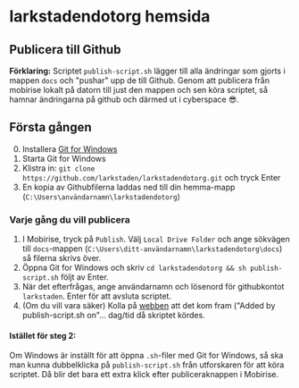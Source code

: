 # larkstadendotorg hemsida

## Publicera till Github

**Förklaring:** Scriptet `publish-script.sh` lägger till alla ändringar som gjorts i mappen `docs` och "pushar" upp de till Github. Genom att publicera från mobirise lokalt på datorn till just den mappen och sen köra scriptet, så hamnar ändringarna på github och därmed ut i cyberspace 😎.

## Första gången

0. Installera [Git for Windows](https://gitforwindows.org)
1. Starta Git for Windows
2. Klistra in: `git clone https://github.com/larkstaden/larkstadendotorg.git` och tryck Enter
3. En kopia av Githubfilerna laddas ned till din hemma-mapp (`C:\Users\användarnamn\larkstadendotorg`)

### Varje gång du vill publicera

1. I Mobirise, tryck på `Publish`. Välj `Local Drive Folder` och ange sökvägen till `docs`-mappen (`C:\Users\ditt-användarnamn\larkstadendotorg\docs`) så filerna skrivs över. 
2. Öppna Git for Windows och skriv `cd larkstadendotorg && sh publish-script.sh` följt av Enter.
3. När det efterfrågas, ange användarnamn och lösenord för githubkontot `larkstaden`. Enter för att avsluta scriptet.
4. (Om du vill vara säker) Kolla på [webben](`https://github.com/larkstaden/larkstaden.github.io`) att det kom fram ("Added by publish-script.sh on"... dag/tid då skriptet kördes.

#### Istället för steg 2:
Om Windows är inställt för att öppna `.sh`-filer med Git for Windows, så ska man kunna dubbelklicka på `publish-script.sh` från utforskaren för att köra scriptet. Då blir det bara ett extra klick efter publiceraknappen i Mobirise.
